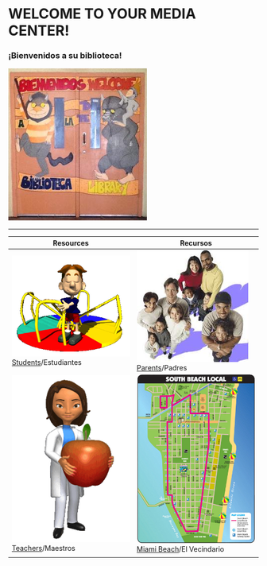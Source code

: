 # WELCOME TO YOUR MEDIA CENTER!

### ¡Bienvenidos a su biblioteca!

![vv.jpg](files/vv.jpg "vv.jpg")

----

| Resources | Recursos |
|--|--|
| ![kid.gif](files/kid.gif "kid.gif") [Students](Students.html)/Estudiantes | ![parents.jpg](files/parents.jpg "parents.jpg") [Parents](Parents.html)/Padres |
| ![teachers.gif](files/teachers.gif)[Teachers](Teachers.html)/Maestros | ![South-Beach-Tourist-Map\_mediumthumb.jpg](files/South-Beach-Tourist-Map_mediumthumb.jpg) [Miami Beach](/Miami-Beach.html)/El Vecindario |
|  |  |

